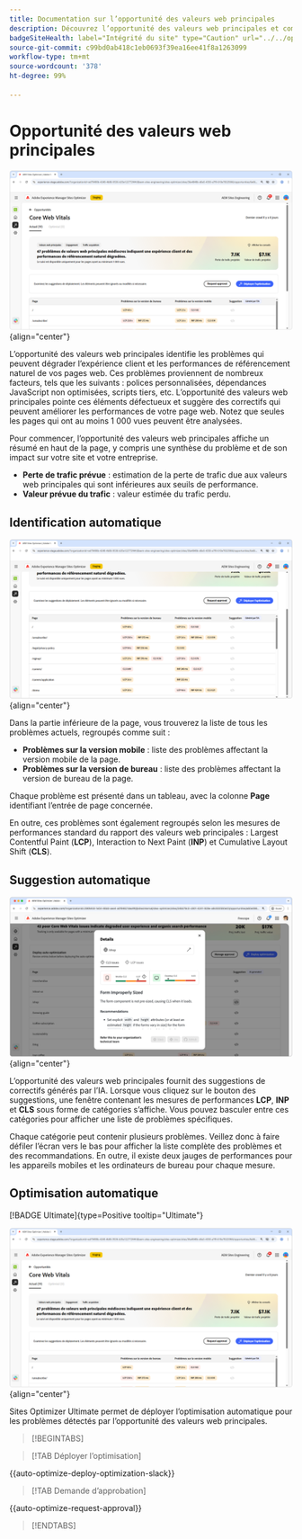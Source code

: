 ```yaml
---
title: Documentation sur l’opportunité des valeurs web principales
description: Découvrez l’opportunité des valeurs web principales et comment l’utiliser pour améliorer l’acquisition du trafic.
badgeSiteHealth: label="Intégrité du site" type="Caution" url="../../opportunity-types/site-health.md" tooltip="Intégrité du site"
source-git-commit: c99bd0ab418c1eb0693f39ea16ee41f8a1263099
workflow-type: tm+mt
source-wordcount: '378'
ht-degree: 99%

---
```



# Opportunité des valeurs web principales

![opportunité des valeurs web principales](./assets/core-web-vitals/hero.png){align="center"}

L’opportunité des valeurs web principales identifie les problèmes qui peuvent dégrader l’expérience client et les performances de référencement naturel de vos pages web. Ces problèmes proviennent de nombreux facteurs, tels que les suivants : polices personnalisées, dépendances JavaScript non optimisées, scripts tiers, etc. L’opportunité des valeurs web principales pointe ces éléments défectueux et suggère des correctifs qui peuvent améliorer les performances de votre page web. Notez que seules les pages qui ont au moins 1 000 vues peuvent être analysées.

Pour commencer, l’opportunité des valeurs web principales affiche un résumé en haut de la page, y compris une synthèse du problème et de son impact sur votre site et votre entreprise.

* **Perte de trafic prévue** : estimation de la perte de trafic due aux valeurs web principales qui sont inférieures aux seuils de performance.
* **Valeur prévue du trafic** : valeur estimée du trafic perdu.

## Identification automatique

![Identification automatique des valeurs web principales](./assets/core-web-vitals/auto-identify.png){align="center"}

Dans la partie inférieure de la page, vous trouverez la liste de tous les problèmes actuels, regroupés comme suit :

* **Problèmes sur la version mobile** : liste des problèmes affectant la version mobile de la page.
* **Problèmes sur la version de bureau** : liste des problèmes affectant la version de bureau de la page.

Chaque problème est présenté dans un tableau, avec la colonne **Page** identifiant l’entrée de page concernée.

En outre, ces problèmes sont également regroupés selon les mesures de performances standard du rapport des valeurs web principales : Largest Contentful Paint (**LCP**), Interaction to Next Paint (**INP**) et Cumulative Layout Shift (**CLS**).

## Suggestion automatique

![Suggestion automatique de l’opportunité des valeurs web principales](./assets/core-web-vitals/auto-suggest.png){align="center"}

L’opportunité des valeurs web principales fournit des suggestions de correctifs générés par l’IA. Lorsque vous cliquez sur le bouton des suggestions, une fenêtre contenant les mesures de performances **LCP**, **INP** et **CLS** sous forme de catégories s’affiche. Vous pouvez basculer entre ces catégories pour afficher une liste de problèmes spécifiques.

Chaque catégorie peut contenir plusieurs problèmes. Veillez donc à faire défiler l’écran vers le bas pour afficher la liste complète des problèmes et des recommandations.  En outre, il existe deux jauges de performances pour les appareils mobiles et les ordinateurs de bureau pour chaque mesure.

## Optimisation automatique

[!BADGE Ultimate]{type=Positive tooltip="Ultimate"}

![Optimisation automatique de l’opportunité des valeurs web principales](./assets/core-web-vitals/auto-optimize.png){align="center"}

Sites Optimizer Ultimate permet de déployer l’optimisation automatique pour les problèmes détectés par l’opportunité des valeurs web principales. <!--- TBD-need more in-depth and opportunity specific information here. What does the auto-optimization do?-->

>[!BEGINTABS]

>[!TAB Déployer l’optimisation]

{{auto-optimize-deploy-optimization-slack}}

>[!TAB Demande d’approbation]

{{auto-optimize-request-approval}}

>[!ENDTABS]


